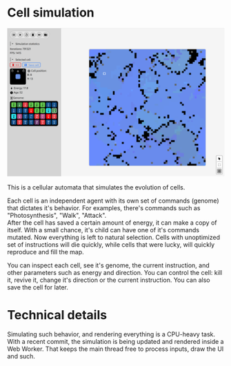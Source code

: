 # Cell simulation

![A screenshot showing the overall UI](./screenshot.png)

This is a cellular automata that simulates the evolution of cells.

Each cell is an independent agent with its own set of commands (genome) that dictates it's
behavior. For examples, there's commands such as "Photosynthesis", "Walk", "Attack".<br>
After the cell has saved a certain amount of energy, it can make a copy of itself. With a small chance, it's child can have one of it's commands mutated. Now everything is left to natural selection. Cells with unoptimized set of instructions will die quickly, while cells that were lucky, will quickly reproduce and fill the map.

You can inspect each cell, see it's genome, the current instruction, and other parameters such as energy and direction. You can control the cell: kill it, revive it, change it's direction or the current instruction. You can also save the cell for later.

# Technical details

Simulating such behavior, and rendering everything is a CPU-heavy task. With a recent commit, the simulation is being updated and rendered inside a Web Worker. That keeps the main thread free to process inputs, draw the UI and such.
